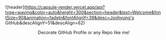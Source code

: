 ![header](https://capsule-render.vercel.app/api?type=waving&color=auto&height=300&section=header&text=Welcome&fontSize=90&animation=fadeIn&fontAlignY=38&desc=Joohyung's GitHub&descAlignY=51&descAlign=62)
<p align='center'> Decorate GitHub Profile or any Repo like me! </p>
<p align='center'>
</p>
